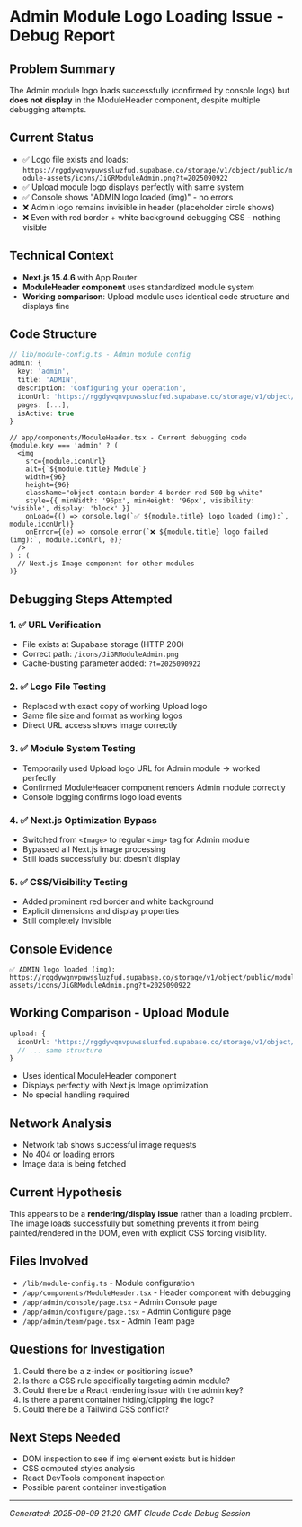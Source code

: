 # Admin Module Logo Loading Issue - Debug Report

## Problem Summary
The Admin module logo loads successfully (confirmed by console logs) but **does not display** in the ModuleHeader component, despite multiple debugging attempts.

## Current Status
- ✅ Logo file exists and loads: `https://rggdywqnvpuwssluzfud.supabase.co/storage/v1/object/public/module-assets/icons/JiGRModuleAdmin.png?t=2025090922`
- ✅ Upload module logo displays perfectly with same system
- ✅ Console shows "ADMIN logo loaded (img)" - no errors
- ❌ Admin logo remains invisible in header (placeholder circle shows)
- ❌ Even with red border + white background debugging CSS - nothing visible

## Technical Context
- **Next.js 15.4.6** with App Router
- **ModuleHeader component** uses standardized module system
- **Working comparison**: Upload module uses identical code structure and displays fine

## Code Structure
```typescript
// lib/module-config.ts - Admin module config
admin: {
  key: 'admin',
  title: 'ADMIN',
  description: 'Configuring your operation',
  iconUrl: 'https://rggdywqnvpuwssluzfud.supabase.co/storage/v1/object/public/module-assets/icons/JiGRModuleAdmin.png?t=2025090922',
  pages: [...],
  isActive: true
}
```

```tsx
// app/components/ModuleHeader.tsx - Current debugging code
{module.key === 'admin' ? (
  <img 
    src={module.iconUrl} 
    alt={`${module.title} Module`} 
    width={96} 
    height={96}
    className="object-contain border-4 border-red-500 bg-white"
    style={{ minWidth: '96px', minHeight: '96px', visibility: 'visible', display: 'block' }}
    onLoad={() => console.log(`✅ ${module.title} logo loaded (img):`, module.iconUrl)}
    onError={(e) => console.error(`❌ ${module.title} logo failed (img):`, module.iconUrl, e)}
  />
) : (
  // Next.js Image component for other modules
)}
```

## Debugging Steps Attempted

### 1. ✅ URL Verification
- File exists at Supabase storage (HTTP 200)
- Correct path: `/icons/JiGRModuleAdmin.png`
- Cache-busting parameter added: `?t=2025090922`

### 2. ✅ Logo File Testing  
- Replaced with exact copy of working Upload logo
- Same file size and format as working logos
- Direct URL access shows image correctly

### 3. ✅ Module System Testing
- Temporarily used Upload logo URL for Admin module → worked perfectly
- Confirmed ModuleHeader component renders Admin module correctly
- Console logging confirms logo load events

### 4. ✅ Next.js Optimization Bypass
- Switched from `<Image>` to regular `<img>` tag for Admin module
- Bypassed all Next.js image processing
- Still loads successfully but doesn't display

### 5. ✅ CSS/Visibility Testing
- Added prominent red border and white background
- Explicit dimensions and display properties
- Still completely invisible

## Console Evidence
```
✅ ADMIN logo loaded (img): https://rggdywqnvpuwssluzfud.supabase.co/storage/v1/object/public/module-assets/icons/JiGRModuleAdmin.png?t=2025090922
```

## Working Comparison - Upload Module
```typescript
upload: {
  iconUrl: 'https://rggdywqnvpuwssluzfud.supabase.co/storage/v1/object/public/module-assets/icons/JiGRModuleUpload.png',
  // ... same structure
}
```
- Uses identical ModuleHeader component
- Displays perfectly with Next.js Image optimization
- No special handling required

## Network Analysis
- Network tab shows successful image requests
- No 404 or loading errors
- Image data is being fetched

## Current Hypothesis
This appears to be a **rendering/display issue** rather than a loading problem. The image loads successfully but something prevents it from being painted/rendered in the DOM, even with explicit CSS forcing visibility.

## Files Involved
- `/lib/module-config.ts` - Module configuration
- `/app/components/ModuleHeader.tsx` - Header component with debugging
- `/app/admin/console/page.tsx` - Admin Console page
- `/app/admin/configure/page.tsx` - Admin Configure page  
- `/app/admin/team/page.tsx` - Admin Team page

## Questions for Investigation
1. Could there be a z-index or positioning issue?
2. Is there a CSS rule specifically targeting admin module?
3. Could there be a React rendering issue with the admin key?
4. Is there a parent container hiding/clipping the logo?
5. Could there be a Tailwind CSS conflict?

## Next Steps Needed
- DOM inspection to see if img element exists but is hidden
- CSS computed styles analysis 
- React DevTools component inspection
- Possible parent container investigation

---
*Generated: 2025-09-09 21:20 GMT*
*Claude Code Debug Session*